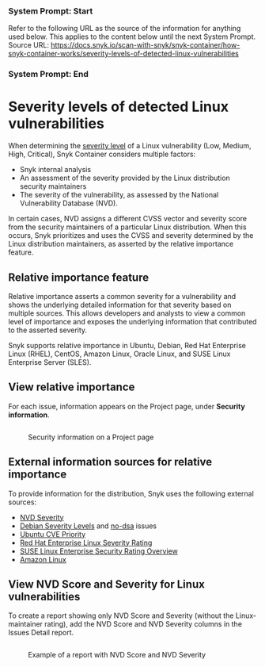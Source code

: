 ### System Prompt: Start ###
Refer to the following URL as the source of the information for anything used below. This applies to the content below until the next System Prompt.
Source URL: https://docs.snyk.io/scan-with-snyk/snyk-container/how-snyk-container-works/severity-levels-of-detected-linux-vulnerabilities
### System Prompt: End ###

# Severity levels of detected Linux vulnerabilities

When determining the [severity level](../../../manage-risk/prioritize-issues-for-fixing/severity-levels.md) of a Linux vulnerability (Low, Medium, High, Critical), Snyk Container considers multiple factors:

* Snyk internal analysis
* An assessment of the severity provided by the Linux distribution security maintainers
* The severity of the vulnerability, as assessed by the National Vulnerability Database (NVD).

In certain cases, NVD assigns a different CVSS vector and severity score from the security maintainers of a particular Linux distribution. When this occurs, Snyk prioritizes and uses the CVSS and severity determined by the Linux distribution maintainers, as asserted by the relative importance feature.

## Relative importance feature

Relative importance asserts a common severity for a vulnerability and shows the underlying detailed information for that severity based on multiple sources. This allows developers and analysts to view a common level of importance and exposes the underlying information that contributed to the asserted severity.&#x20;

Snyk supports relative importance in Ubuntu, Debian, Red Hat Enterprise Linux (RHEL), CentOS, Amazon Linux, Oracle Linux, and SUSE Linux Enterprise Server (SLES).

## View relative importance

For each issue, information appears on the Project page, under **Security information**.

<figure><img src="../../../.gitbook/assets/project_page_security_information.png" alt=""><figcaption><p>Security information on a Project page</p></figcaption></figure>

## External information sources for relative importance

To provide information for the distribution, Snyk uses the following external sources:

* [NVD Severity](https://nvd.nist.gov/vuln)
* [Debian Severity Levels](https://security-team.debian.org/security\_tracker.html#severity-levels) and [no-dsa](https://security-team.debian.org/security\_tracker.html#issues-not-warranting-a-security-advisory) issues
* [Ubuntu CVE Priority](https://people.canonical.com/\~ubuntu-security/priority.html)
* [Red Hat Enterprise Linux Severity Rating](https://access.redhat.com/security/updates/classification)
* [SUSE Linux Enterprise Security Rating Overview](https://www.suse.com/support/security/rating/)
* [Amazon Linux](https://alas.aws.amazon.com/alas2.html)

## View NVD Score and Severity for Linux vulnerabilities

To create a report showing only NVD Score and Severity (without the Linux-maintainer rating), add the NVD Score and NVD Severity columns in the Issues Detail report.

<figure><img src="../../../.gitbook/assets/container-NVD-report.png" alt=""><figcaption><p>Example of a report with NVD Score and NVD Severity</p></figcaption></figure>
